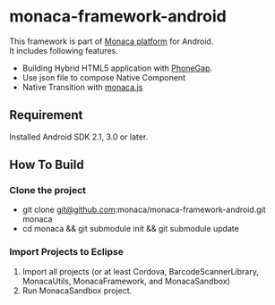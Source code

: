 monaca-framework-android
========================


This framework is part of [Monaca platform](http://monaca.mobi "monaca.mobi") for Android.
<br>
It includes following features.

* Building Hybrid HTML5 application with [PhoneGap](http://phonegap.com/ "PhoneGap").
* Use json file to compose Native Component
* Native Transition with [monaca.js](https://github.com/monaca/monaca.js "monaca.js")


Requirement
-----------
Installed Android SDK 2.1, 3.0 or later.

How To Build
------------

### Clone the project
* git clone git@github.com:monaca/monaca-framework-android.git monaca
* cd monaca && git submodule init && git submodule update

### Import Projects to Eclipse
  1. Import all projects (or at least Cordova, BarcodeScannerLibrary, MonacaUtils, MonacaFramework, and MonacaSandbox)
  4. Run MonacaSandbox project.
